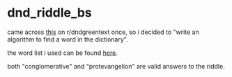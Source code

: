 # dnd_riddle_bs
came across [this](https://www.reddit.com/r/DnDGreentext/comments/fdwox2/secret_warforged_riddles/) on r/dndgreentext once, so i decided to "write an algorithm to find a word in the dictionary".

the word list i used can be found [here](https://github.com/dwyl/english-words/).

both "conglomerative" and "protevangelion" are valid answers to the riddle.
